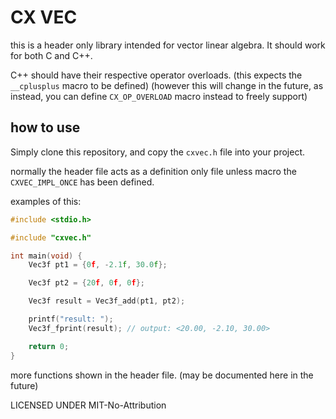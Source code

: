 # CX VEC

this is a header only library intended for vector linear algebra. It should work for both C and C++.

C++ should have their respective operator overloads. (this expects the `__cplusplus` macro to be defined)
(however this will change in the future, as instead, you can define `CX_OP_OVERLOAD` macro instead to freely support)

## how to use

Simply clone this repository, and copy the `cxvec.h` file into your project.

normally the header file acts as a definition only file unless macro the `CXVEC_IMPL_ONCE` has been defined.

examples of this:
```c
#include <stdio.h>

#include "cxvec.h"

int main(void) {
    Vec3f pt1 = {0f, -2.1f, 30.0f};

    Vec3f pt2 = {20f, 0f, 0f};

    Vec3f result = Vec3f_add(pt1, pt2);

    printf("result: ");
    Vec3f_fprint(result); // output: <20.00, -2.10, 30.00>

    return 0;
}
```

more functions shown in the header file. (may be documented here in the future)

LICENSED UNDER MIT-No-Attribution
